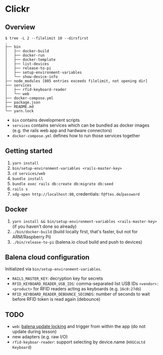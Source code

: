 # Clickr

## Overview
```
$ tree -L 2 --filelimit 10 --dirsfirst
.
├── bin
│   ├── docker-build
│   ├── docker-run
│   ├── docker-template
│   ├── list-devices
│   ├── release-to-pi
│   ├── setup-environment-variables
│   └── show-device-info
├── node_modules [805 entries exceeds filelimit, not opening dir]
├── services
│   ├── rfid-keyboard-reader
│   └── web
├── docker-compose.yml
├── package.json
├── README.md
└── yarn.lock
```

- `bin` contains development scripts
- `services` contains services which can be bundled as docker images (e.g. the rails web app and hardware connectors)
- `docker-compose.yml` defines how to run those services together

## Getting started
1. `yarn install`
2. `bin/setup-environment-variables <rails-master-key>`
3. `cd services/web`
4. `bundle install`
5. `bundle exec rails db:create db:migrate db:seed`
6. `rails s`
7. `xdg-open http://localhost:80`, credentials: `f@ftes.de`/`password`

## Docker
1. `yarn install && bin/setup-environment-variables <rails-master-key>` (if you haven't done so already)
2. `./bin/docker-build` (build locally first, that's faster, but not for ARM/Raspberry Pi)
3. `./bin/release-to-pi` (balena.io cloud build and push to devices)

## Balena cloud configuration
Initialized via `bin/setup-environment-variables`.
- `RAILS_MASTER_KEY`: decryption key for secrets
- `RFID_KEYBOARD_READER_USB_IDS`: comma-separated list USB IDs `<vendor>:<product>` for RFID readers acting as keyboards (e.g. `16c0:27db`)
- `RFID_KEYBOARD_READER_DEBOUNCE_SECONDS`: number of seconds to wait before RFID token is read again (debounce)

## TODO
- `web`: [balena update locking](https://www.balena.io/docs/learn/deploy/release-strategy/update-locking/) and trigger from within the app (do not update during lesson)
- new adapters (e.g. raw I/O)
- `rfid-keyboar-reader`: support selecting by device.name (`HXGCoLtd Keyboard`)